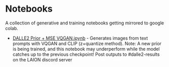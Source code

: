 # Notebooks
A collection of generative and training notebooks getting mirrored to google colab.

* [DALLE2 Prior + MSE VQGAN.ipynb](https://colab.research.google.com/github/jhgorse/art_notebooks/blob/main/DALLE2_Prior_%2B_MSE_VQGAN.ipynb) - Generates images from text prompts with VQGAN and CLIP (z+quantize method). Note: A new prior is being trained, and this notebook may underperform while the model catches up to the previous checkpoint! Post outputs to #dalle2-results on the LAION discord server
